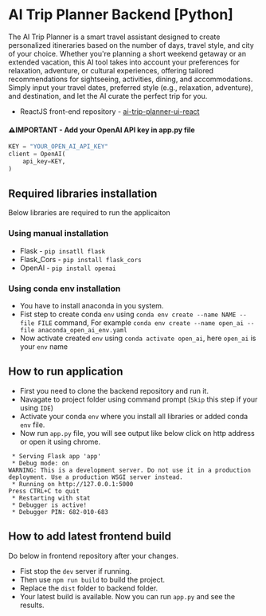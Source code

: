 # AI Trip Planner Backend [Python]

The AI Trip Planner is a smart travel assistant designed to create personalized itineraries based on the number of days, travel style, and city of your choice. Whether you're planning a short weekend getaway or an extended vacation, this AI tool takes into account your preferences for relaxation, adventure, or cultural experiences, offering tailored recommendations for sightseeing, activities, dining, and accommodations. Simply input your travel dates, preferred style (e.g., relaxation, adventure), and destination, and let the AI curate the perfect trip for you.

- ReactJS front-end repository - [ai-trip-planner-ui-react](https://github.com/satish358/ai-trip-planner-ui-react)

#### ⚠️IMPORTANT - Add your OpenAI API key in app.py file

```python
KEY = "YOUR_OPEN_AI_API_KEY"
client = OpenAI(
    api_key=KEY,
)
```

## Required libraries installation

Below libraries are required to run the applicaiton

### Using manual installation

- Flask - `pip insatll flask`
- Flask_Cors - `pip install flask_cors`
- OpenAI - `pip install openai`

### Using conda env installation

- You have to install anaconda in you system.
- Fist step to create conda `env` using `conda env create --name NAME --file FILE` command, For example `conda env create --name open_ai --file anaconda_open_ai_env.yaml`
- Now activate created `env` using `conda activate open_ai`, here `open_ai` is your `env` name

## How to run application

- First you need to clone the backend repository and run it.
- Navagate to project folder using command prompt (`Skip` this step if your using `IDE`)
- Activate your conda `env` where you install all libraries or added conda `env` file.
- Now run `app.py` file, you will see output like below click on http address or open it using chrome.

```
 * Serving Flask app 'app'
 * Debug mode: on
WARNING: This is a development server. Do not use it in a production deployment. Use a production WSGI server instead.
 * Running on http://127.0.0.1:5000
Press CTRL+C to quit
 * Restarting with stat
 * Debugger is active!
 * Debugger PIN: 682-010-683
```

## How to add latest frontend build

Do below in frontend repository after your changes.

- Fist stop the `dev` server if running.
- Then use `npm run build` to build the project.
- Replace the `dist` folder to backend folder.
- Your latest build is available. Now you can run `app.py` and see the results.
